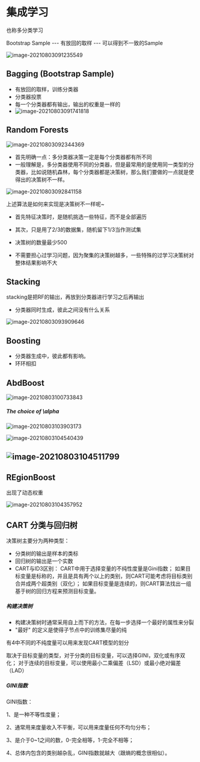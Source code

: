# 集成学习

也称多分类学习

Bootstrap Sample ---  有放回的取样 --- 可以得到不一致的Sample

![image-20210803091235549](C:/Users/HUAWEI/AppData/Roaming/Typora/typora-user-images/image-20210803091235549.png)

##   Bagging (Bootstrap  Sample)



* 有放回的取样，训练分类器
* 分类器投票
* 每一个分类器都有输出，输出的权重是一样的
*  ![image-20210803091741818](C:/Users/HUAWEI/AppData/Roaming/Typora/typora-user-images/image-20210803091741818.png)

## Random Forests



![image-20210803092344369](C:/Users/HUAWEI/AppData/Roaming/Typora/typora-user-images/image-20210803092344369.png)

* 首先明确一点：多分类器决策一定是每个分类器都有所不同
* 一般理解是，多分类器使用不同的分类器，但是最常用的是使用同一类型的分类器，比如说随机森林，每个分类器都是决策树，那么我们要做的一点就是使得出的决策树不一样。

![image-20210803092841158](C:/Users/HUAWEI/AppData/Roaming/Typora/typora-user-images/image-20210803092841158.png)

上述算法是如何来实现是决策树不一样呢~

* 首先特征决策时，是随机挑选一些特征，而不是全部遍历

* 其次，只是用了2/3的数据集，随机留下1/3当作测试集

* 决策树的数量最少500

* 不需要担心过学习问题，因为聚集的决策树越多，一些特殊的过学习决策树对整体结果影响不大

  

## Stacking

stacking是把RF的输出，再放到分类器进行学习之后再输出

* 分类器同时生成，彼此之间没有什么关系

![image-20210803093909646](C:/Users/HUAWEI/AppData/Roaming/Typora/typora-user-images/image-20210803093909646.png)

## Boosting

* 分类器生成中，彼此都有影响。
* 环环相扣

## AbdBoost

![image-20210803100733843](C:/Users/HUAWEI/AppData/Roaming/Typora/typora-user-images/image-20210803100733843.png)

##### The choice of \alpha

![image-20210803103903173](C:/Users/HUAWEI/AppData/Roaming/Typora/typora-user-images/image-20210803103903173.png)

![image-20210803104540439](C:/Users/HUAWEI/AppData/Roaming/Typora/typora-user-images/image-20210803104540439.png)

## ![image-20210803104511799](C:/Users/HUAWEI/AppData/Roaming/Typora/typora-user-images/image-20210803104511799.png)





## REgionBoost

出现了动态权重

![image-20210803104357952](C:/Users/HUAWEI/AppData/Roaming/Typora/typora-user-images/image-20210803104357952.png)

## CART 分类与回归树

决策树主要分为两种类型：

* 分类树的输出是样本的类标
* 回归树的输出是一个实数
* CART与ID3区别： CART中用于选择变量的不纯性度量是Gini指数； 如果目标变量是标称的，并且是具有两个以上的类别，则CART可能考虑将目标类别合并成两个超类别（双化）； 如果目标变量是连续的，则CART算法找出一组基于树的回归方程来预测目标变量。

##### 构建决策树

* 构建决策树时通常采用自上而下的方法，在每一步选择一个最好的属性来分裂
*  "最好" 的定义是使得子节点中的训练集尽量的纯

有4中不同的不纯度量可以用来发现CART模型的划分

取决于目标变量的类型，对于分类的目标变量，可以选择GINI，双化或有序双化； 对于连续的目标变量，可以使用最小二乘偏差（LSD）或最小绝对偏差（LAD）

##### GINI指数

GINI指数： 

1、是一种不等性度量； 

2、通常用来度量收入不平衡，可以用来度量任何不均匀分布； 

3、是介于0~1之间的数，0-完全相等，1-完全不相等； 

4、总体内包含的类别越杂乱，GINI指数就越大（跟熵的概念很相似）。




